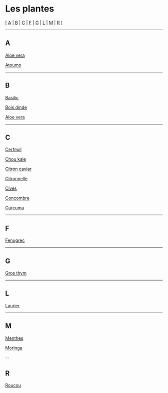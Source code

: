 # Les plantes

[ [A](#A) | [B](#B) | [C](#C) | [F](#F) | [G](#G) | [L](#L) | [M](#M) | [R](#R) ]

---

## A

[Aloe vera](plantes/aloe-vera.md)

[Atoumo](plantes/atoumo.md)

---

## B

[Basilic](plantes/basilic.md)

[Bois dinde](plantes/bois-dinde.md)

[Aloe vera](plantes/brisee.md)

---

## C

[Cerfeuil](plantes/cerfeuil.md)

[Chou kale](plantes/chou-kale.md)

[Citron caviar](plantes/citron-caviar.md)

[Citronnelle](plantes/citronnelle.md)

[Cives](plantes/cives.md)

[Concombre](plantes/concombre.md)

[Curcuma](plantes/curcuma.md)

---

## F

[Fenugrec](plantes/fenugrec.md)

---

## G

[Gros thym](plantes/gros-thym.md)

---

## L

[Laurier](plantes/laurier.md)

---

## M

[Menthes](plantes/menthes.md)

[Moringa](plantes/moringa.md)

--

## R

[Roucou](plantes/roucou.md)
